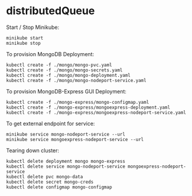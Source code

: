 # distributedQueue

Start / Stop Minikube:

```
minikube start
minikube stop
```

To provision MongoDB Deployment:

```
kubectl create -f ./mongo/mongo-pvc.yaml
kubectl create -f ./mongo/mongo-secrets.yaml
kubectl create -f ./mongo/mongo-deployment.yaml
kubectl create -f ./mongo/mongo-nodeport-service.yaml
```

To provision MongoDB-Express GUI Deployment:

```
kubectl create -f ./mongo-express/mongo-configmap.yaml
kubectl create -f ./mongo-express/mongoexpress-deployment.yaml
kubectl create -f ./mongo-express/mongoexpress-nodeport-service.yaml
```

To get external endpoint for service:

```
minikube service mongo-nodeport-service --url
minikube service mongoexpress-nodeport-service --url
```

Tearing down cluster:

```
kubectl delete deployment mongo mongo-express
kubectl delete service mongo-nodeport-service mongoexpress-nodeport-service
kubectl delete pvc mongo-data
kubectl delete secret mongo-creds
kubectl delete configmap mongo-configmap
```
